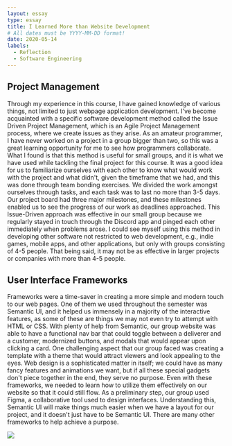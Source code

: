 ```yaml
---
layout: essay
type: essay
title: I Learned More than Website Development
# All dates must be YYYY-MM-DD format!
date: 2020-05-14
labels:
  - Reflection
  - Software Engineering
---
```


## Project Management
Through my experience in this course, I have gained knowledge of various things, not limited to just webpage application development. I've become acquainted with a specific software development method called the Issue Driven Project Management, which is an Agile Project Management process, where we create issues as they arise. As an amateur programmer, I have never worked on a project in a group bigger than two, so this was a great learning opportunity for me to see how programmers collaborate. What I found is that this method is useful for small groups, and it is what we have used while tackling the final project for this course. It was a good idea for us to familiarize ourselves with each other to know what would work with the project and what didn't, given the timeframe that we had, and this was done through team bonding exercises. We divided the work amongst ourselves through tasks, and each task was to last no more than 3-5 days. Our project board had three major milestones, and these milestones enabled us to see the progress of our work as deadlines approached. This Issue-Driven approach was effective in our small group because we regularly stayed in touch through the Discord app and pinged each other immediately when problems arose. I could see myself using this method in developing other software not restricted to web development, e.g., indie games, mobile apps, and other applications, but only with groups consisting of 4-5 people. That being said, it may not be as effective in larger projects or companies with more than 4-5 people. 

## User Interface Frameworks
Frameworks were a time-saver in creating a more simple and modern touch to our web pages. One of them we used throughout the semester was Semantic UI, and it helped us immensely in a majority of the interactive features, as some of these are things we may not even try to attempt with HTML or CSS. With plenty of help from Semantic, our group website was able to have a functional nav bar that could toggle between a deliverer and a customer, modernized buttons, and modals that would appear upon clicking a card. One challenging aspect that our group faced was creating a template with a theme that would attract viewers and look appealing to the eyes. Web design is a sophisticated matter in itself; we could have as many fancy features and animations we want, but if all these special gadgets don't piece together in the end, they serve no purpose. Even with these frameworks, we needed to learn how to utilize them effectively on our website so that it could still flow. As a preliminary step, our group used Figma, a collaborative tool used to design interfaces. Understanding this, Semantic UI will make things much easier when we have a layout for our project, and it doesn't just have to be Semantic UI. There are many other frameworks to help achieve a purpose.

<img class="small floated image" src="https://im3.ezgif.com/tmp/ezgif-3-fe6bde5ece4e.gif"/>
